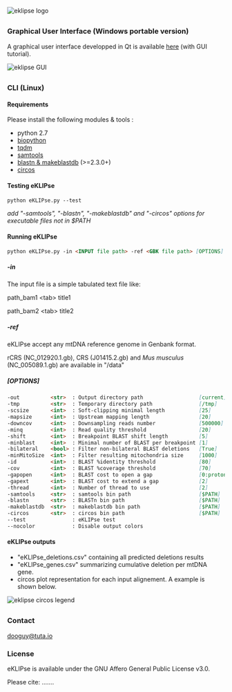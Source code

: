 ![eklipse logo](http://163.172.45.124/uploads/eklipseHeader.png?width=100)

##

### Graphical User Interface (Windows portable version)

A graphical user interface developped in Qt is available [here](http://163.172.45.124/uploads/eKLIPse_beta-0-2_winPortable.zip) (with GUI tutorial).

![eklipse GUI](http://163.172.45.124/uploads/eKLIPse_GUI.png)


##

### CLI (Linux)

#### Requirements
Please install the following modules & tools :
- python 2.7
- [biopython](https://github.com/biopython/biopython)
- [tqdm](https://github.com/tqdm/tqdm)
- [samtools](https://github.com/samtools/samtools)
- [blastn & makeblastdb](http://ftp.ncbi.nlm.nih.gov/blast/executables/blast+/LATEST/) (>=2.3.0+)
- [circos](http://circos.ca/software/download/)


#### Testing eKLIPse

```markdown
python eKLIPse.py --test
```
*add "-samtools", "-blastn", "-makeblastdb" and "-circos" options for executable files not in $PATH*


#### Running eKLIPse

```markdown
python eKLIPse.py -in <INPUT file path> -ref <GBK file path> [OPTIONS]
```

##### -in
The input file is a simple tabulated text file like:

path_bam1 <tab\> title1

path_bam2 <tab\> title2


##### -ref
eKLIPse accept any mtDNA reference genome in Genbank format. 

rCRS (NC_012920.1.gb), CRS (J01415.2.gb) and *Mus musculus* (NC_005089.1.gb) are available in "/data"


##### [OPTIONS]
```markdown
-out          <str>  : Output directory path                  [current]
-tmp          <str>  : Temporary directory path               [/tmp]
-scsize       <int>  : Soft-clipping minimal length           [25]
-mapsize      <int>  : Upstream mapping length                [20]
-downcov      <int>  : Downsampling reads number              [500000] (0=disable)
-minq         <int>  : Read quality threshold                 [20]
-shift        <int>  : Breakpoint BLAST shift length          [5]
-minblast     <int>  : Minimal number of BLAST per breakpoint [1]
-bilateral    <bool> : Filter non-bilateral BLAST deletions   [True]
-minMitoSize  <int>  : Filter resulting mitochondria size     [1000]
-id           <int>  : BLAST %identity threshold              [80]
-cov          <int>  : BLAST %coverage threshold              [70]
-gapopen      <int>  : BLAST cost to open a gap               [0:proton, 5:illumina]
-gapext       <int>  : BLAST cost to extend a gap             [2]
-thread       <int>  : Number of thread to use                [2]
-samtools     <str>  : samtools bin path                      [$PATH]
-blastn       <str>  : BLASTn bin path                        [$PATH]
-makeblastdb  <str>  : makeblastdb bin path                   [$PATH]
-circos       <str>  : circos bin path                        [$PATH]
--test               : eKLIPse test
--nocolor            : Disable output colors
```

#### eKLIPse outputs

- "eKLIPse_deletions.csv" containing all predicted deletions results
- "eKLIPse_genes.csv" summarizing cumulative deletion per mtDNA gene.
- circos plot representation for each input alignement. A example is shown below.

![eklipse circos legend](http://163.172.45.124/uploads/eklipse_circos_legend.png?width=75)


##

### Contact
dooguy@tuta.io


### License
eKLIPse is available under the GNU Affero General Public License v3.0.

Please cite: .......


